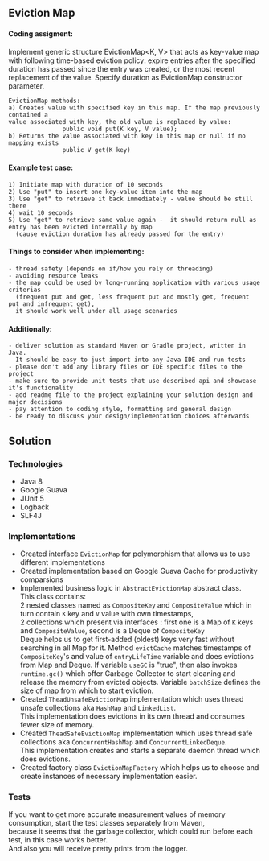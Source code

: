 Eviction Map
-----------------------
#### Coding assigment:
Implement generic structure  EvictionMap<K, V> that acts as key-value map with following time-based eviction
policy:  expire entries after the specified duration has passed since the entry was created,
or the most recent replacement of the value. Specify duration as EvictionMap constructor parameter.

    EvictionMap methods:                           
    a) Creates value with specified key in this map. If the map previously contained a
    value associated with key, the old value is replaced by value:
                   public void put(K key, V value);
    b) Returns the value associated with key in this map or null if no mapping exists
                   public V get(K key)

#### Example test case:
    1) Initiate map with duration of 10 seconds
    2) Use "put" to insert one key-value item into the map
    3) Use "get" to retrieve it back immediately - value should be still there
    4) wait 10 seconds
    5) Use "get" to retrieve same value again -  it should return null as entry has been evicted internally by map
      (cause eviction duration has already passed for the entry)

#### Things to consider when implementing:
    - thread safety (depends on if/how you rely on threading)
    - avoiding resource leaks
    - the map could be used by long-running application with various usage criterias 
      (frequent put and get, less frequent put and mostly get, frequent put and infrequent get), 
      it should work well under all usage scenarios

#### Additionally:
    - deliver solution as standard Maven or Gradle project, written in Java. 
      It should be easy to just import into any Java IDE and run tests 
    - please don't add any library files or IDE specific files to the project
    - make sure to provide unit tests that use described api and showcase it's functionality
    - add readme file to the project explaining your solution design and major decisions 
    - pay attention to coding style, formatting and general design
    - be ready to discuss your design/implementation choices afterwards

## Solution

### Technologies

- Java 8
- Google Guava
- JUnit 5
- Logback
- SLF4J

### Implementations

* Created interface `EvictionMap` for polymorphism that allows us to use different implementations
* Created implementation based on Google Guava Cache for productivity comparsions
* Implemented business logic in `AbstractEvictionMap` abstract class.  
  This class contains:   
  2 nested classes named as `CompositeKey` and `CompositeValue` which in turn contain `K` key and `V` value with own timestamps,  
  2 collections which present via interfaces : first one is a Map of `K` keys and `CompositeValue`, second is a Deque of `CompositeKey`  
  Deque helps us to get first-added (oldest) keys very fast without searching in all Map for it.
  Method `evictCache` matches timestamps of `CompositeKey`'s and value of `entryLifeTime` variable 
  and does evictions from Map and Deque. 
  If variable `useGC` is "true", then also invokes `runtime.gc()` which offer Garbage Collector to start cleaning and release the memory from evicted objects.
  Variable `batchSize` defines the size of map from which to start eviction.
* Created `TheadUnsafeEvictionMap` implementation which uses thread unsafe collections aka `HashMap` and `LinkedList`.  
  This implementation does evictions in its own thread and consumes fewer size of memory.
* Created `TheadSafeEvictionMap` implementation which uses thread safe collections aka `ConcurrentHashMap` and `ConcurrentLinkedDeque`.  
  This implementation creates and starts a separate daemon thread which does evictions.
* Created factory class `EvictionMapFactory` which helps us to choose and create instances of necessary implementation easier.

### Tests
If you want to get more accurate measurement values of memory consumption, start the test classes separately from Maven,   
because it seems that the garbage collector, which could run before each test, in this case works better.  
And also you will receive pretty prints from the logger.
  